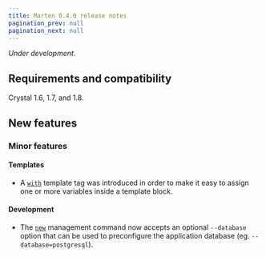 ```yaml
---
title: Marten 0.4.0 release notes
pagination_prev: null
pagination_next: null
---
```


_Under development._

## Requirements and compatibility

Crystal 1.6, 1.7, and 1.8.

## New features

### Minor features

#### Templates

* A [`with`](../../templates/reference/tags#with) template tag was introduced in order to make it easy to assign one or more variables inside a template block.

#### Development

* The [`new`](../../development/reference/management-commands#new) management command now accepts an optional `--database` option that can be used to preconfigure the application database (eg. `--database=postgresql`).
